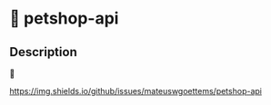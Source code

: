 # 🔗 petshop-api

## Description
<p aling="center"> 🚀 </p>

https://img.shields.io/github/issues/mateuswgoettems/petshop-api
